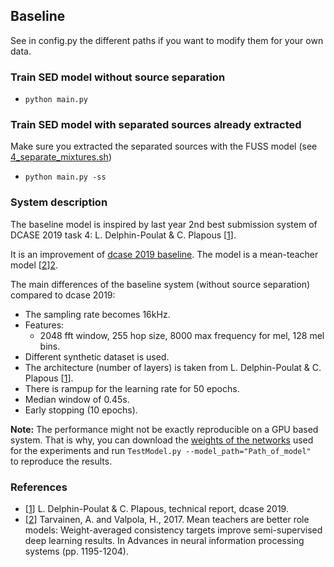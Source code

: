 ## Baseline

See in config.py the different paths if you want to modify them for your own data.

### Train SED model without source separation

- `python main.py`

### Train SED model with separated sources already extracted

Make sure you extracted the separated sources with the FUSS model (see [4_separate_mixtures.sh])

- `python main.py -ss`


### System description
The baseline model is inspired by last year 2nd best submission system of DCASE 2019 task 4:
L. Delphin-Poulat & C. Plapous [[1]].

It is an improvement of [dcase 2019 baseline][dcase2019-baseline]. The model is a mean-teacher model [[2]][2].

The main differences of the baseline system (without source separation) compared to dcase 2019:
- The sampling rate becomes 16kHz.
- Features:
	- 2048 fft window, 255 hop size, 8000 max frequency for mel, 128 mel bins.
- Different synthetic dataset is used.
- The architecture (number of layers) is taken from L. Delphin-Poulat & C. Plapous [[1]].
- There is rampup for the learning rate for 50 epochs.
- Median window of 0.45s.
- Early stopping (10 epochs).


**Note:** The performance might not be exactly reproducible on a GPU based system.
That is why, you can download the [weights of the networks][model-weights]
used for the experiments and run `TestModel.py --model_path="Path_of_model" ` to reproduce the results.

### References
 - [[1]] L. Delphin-Poulat & C. Plapous, technical report, dcase 2019.
 - [[2]]  Tarvainen, A. and Valpola, H., 2017.
 Mean teachers are better role models: Weight-averaged consistency targets improve semi-supervised deep learning results.
 In Advances in neural information processing systems (pp. 1195-1204).

[1]: http://dcase.community/documents/challenge2019/technical_reports/DCASE2019_Delphin_15.pdf
[2]: https://arxiv.org/pdf/1703.01780.pdf
[4_separate_mixtures.sh]: ../scripts/4_separate_mixtures.sh

[dcase2019-baseline]: https://github.com/turpaultn/DCASE2019_task4
[model-weights]: https://zenodo.org/record/3726376